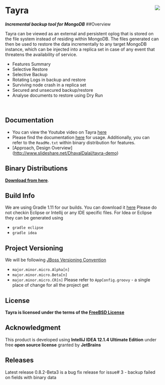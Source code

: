 # Tayra  <a href="http://www.eelabs.co.uk/projects/tayra/"><img src="http://www.equalexperts.com/resources/img/eelogo.png" align="right"></a>
***Incremental backup tool for MongoDB***
##Overview

 Tayra can be viewed as an external and persistent oplog that is stored on the 
 file system instead of residing within MongoDB. The files generated can then be
 used to restore the data incrementally to any target MongoDB instance, which can
 be injected into a replica set in case of any event that threatens the
 availability of service.<br>

* Features Summary
 * Selective Restore
 * Selective Backup
 * Rotating Logs in backup and restore
 * Surviving node crash in a replica set
 * Secured and unsecured backup/restore
 * Analyse documents to restore using Dry Run 
<br>

## Documentation
* You can view the Youtube video on Tayra [here](http://youtu.be/CoKkoxF984I)
* Please find the documentation [here](http://htmlpreview.github.com/?https://github.com/EqualExperts/Tayra/blob/master/acceptance-tests/index.html) for usage. Additionally, you can refer to the `ReadMe.txt` within binary distribution for features.
* [Approach, Design Overview] (http://www.slideshare.net/DhavalDalal/tayra-demo) 

## Binary Distributions
**[Download from here](http://www.eelabs.co.uk/projects/tayra/)**.

## Build Info
We are using Gradle 1.11 for our builds.  You can download it [here](http://services.gradle.org/distributions/gradle-1.2-bin.zip)
Please do not checkin Eclipse or Intellij or any IDE specific files.  For Idea or Eclipse they
can be generated using
* `gradle eclipse`
* `gradle idea`

## Project Versioning
We will be following [JBoss Versioning Convention](https://community.jboss.org/wiki/JBossProjectVersioning?_sscc=t)
* `major.minor.micro.Alpha[n]`
* `major.minor.micro.Beta[n]`
* `major.minor.micro.CR[n]`
Please refer to `AppConfig.groovy` - a single place of change for all the project get

## License
**Tayra is licensed under the terms of the [FreeBSD License](http://en.wikipedia.org/wiki/BSD_licenses)**

## Acknowledgment
This product is developed using **IntelliJ IDEA 12.1.4 Ultimate Edition** under free **open source license** granted by **JetBrains**

## Releases
Latest release 0.8.2-Beta3 is a bug fix release for issue# 3 - backup failed on fields with binary data
